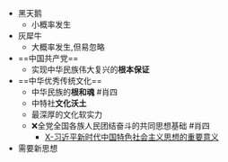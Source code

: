- 黑天鹅
	- 小概率发生
- 灰犀牛
	- 大概率发生,但易忽略
- ==中国共产党==
	- 实现中华民族伟大复兴的**根本保证**
- ==中华优秀传统文化==
	- 中华民族的**根和魂** #肖四
	- 中特社**文化沃土**
	- 最深厚的文化软实力
	- ❌全党全国各族人民团结奋斗的共同思想基础 #肖四 
		- [X-习近平新时代中国特色社会主义思想的重要意义](X-习近平新时代中国特色社会主义思想的重要意义.md)
- 需要新思想